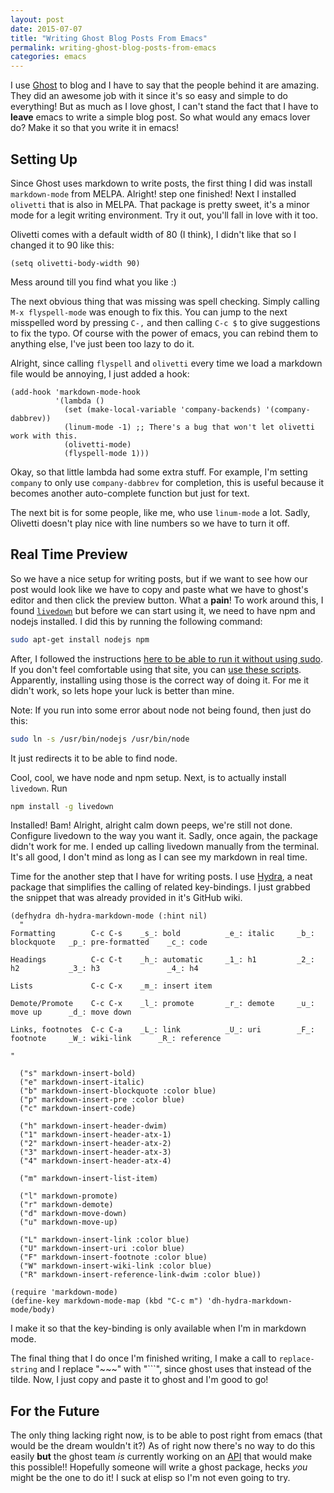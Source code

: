 ```yaml
---
layout: post
date: 2015-07-07
title: "Writing Ghost Blog Posts From Emacs"
permalink: writing-ghost-blog-posts-from-emacs
categories: emacs
---
```


I use [Ghost](https://ghost.org/) to blog and I have to say that the people behind it are amazing. They did an awesome job with it since it's so easy and simple to do everything! But as much as I love ghost, I can't stand the fact that I have to **leave** emacs to write a simple blog post. So what would any emacs lover do? Make it so that you write it in emacs!

## Setting Up ##

Since Ghost uses markdown to write posts, the first thing I did was install `markdown-mode` from MELPA. Alright! step one finished! Next I installed
`olivetti` that is also in MELPA. That package is pretty sweet, it's a minor mode for a legit writing environment. Try it out, you'll fall in love with it too.

Olivetti comes with a default width of 80 (I think), I didn't like that so I changed it to 90 like this:

```common-lisp
(setq olivetti-body-width 90)
```

Mess around till you find what you like :)

The next obvious thing that was missing was spell checking. Simply calling `M-x flyspell-mode` was enough to fix this. You can jump to the next misspelled word by pressing `C-,` and then calling `C-c $` to give suggestions to fix the typo. Of course with the power of emacs, you can rebind them to anything else, I've just been too lazy to do it.

Alright, since calling `flyspell` and `olivetti` every time we load a markdown file would be annoying, I just added a hook:

```common-lisp
(add-hook 'markdown-mode-hook
          '(lambda ()
            (set (make-local-variable 'company-backends) '(company-dabbrev))
            (linum-mode -1) ;; There's a bug that won't let olivetti work with this.
            (olivetti-mode)
            (flyspell-mode 1)))
```

Okay, so that little lambda had some extra stuff. For example, I'm setting `company` to only use `company-dabbrev` for completion, this is useful because it becomes another auto-complete function but just for text.

The next bit is for some people, like me, who use `linum-mode` a lot. Sadly, Olivetti doesn't play nice with line numbers so we have to turn it off.

## Real Time Preview ##

So we have a nice setup for writing posts, but if we want to see how our post would look like we have to copy and paste what we have to ghost's editor and then click the preview button. What a **pain**! To work around this, I found [`livedown`](https://github.com/shime/emacs-livedown) but before we can start using it, we need to have npm and nodejs installed. I did this by running the following command:

```bash
sudo apt-get install nodejs npm
```

After, I followed the instructions [here to be able to run it without using sudo](http://competa.com/blog/2014/12/how-to-run-npm-without-sudo/). If you don't feel comfortable using that site, you can [use these scripts](https://gist.github.com/isaacs/579814). Apparently, installing using those is the correct way of doing it. For me it didn't work, so lets hope your luck is better than mine.

Note: If you run into some error about node not being found, then just do this:

```bash
sudo ln -s /usr/bin/nodejs /usr/bin/node
```

It just redirects it to be able to find node.

Cool, cool, we have node and npm setup. Next, is to actually install `livedown`. Run

```bash
npm install -g livedown
```

Installed! Bam! Alright, alright calm down peeps, we're still not done. Configure livedown to the way you want it. Sadly, once again, the package didn't work for me. I ended up calling livedown manually from the terminal. It's all good, I don't mind as long as I can see my markdown in real time.

Time for the another step that I have for writing posts. I use [Hydra](https://github.com/abo-abo/hydra/), a neat package that simplifies the calling of related key-bindings. I just grabbed the snippet that was already provided in it's GitHub wiki.

```common-lisp
(defhydra dh-hydra-markdown-mode (:hint nil)
  "
Formatting        C-c C-s    _s_: bold          _e_: italic     _b_: blockquote   _p_: pre-formatted    _c_: code

Headings          C-c C-t    _h_: automatic     _1_: h1         _2_: h2           _3_: h3               _4_: h4

Lists             C-c C-x    _m_: insert item

Demote/Promote    C-c C-x    _l_: promote       _r_: demote     _u_: move up      _d_: move down

Links, footnotes  C-c C-a    _L_: link          _U_: uri        _F_: footnote     _W_: wiki-link      _R_: reference

"

  ("s" markdown-insert-bold)
  ("e" markdown-insert-italic)
  ("b" markdown-insert-blockquote :color blue)
  ("p" markdown-insert-pre :color blue)
  ("c" markdown-insert-code)

  ("h" markdown-insert-header-dwim)
  ("1" markdown-insert-header-atx-1)
  ("2" markdown-insert-header-atx-2)
  ("3" markdown-insert-header-atx-3)
  ("4" markdown-insert-header-atx-4)

  ("m" markdown-insert-list-item)

  ("l" markdown-promote)
  ("r" markdown-demote)
  ("d" markdown-move-down)
  ("u" markdown-move-up)

  ("L" markdown-insert-link :color blue)
  ("U" markdown-insert-uri :color blue)
  ("F" markdown-insert-footnote :color blue)
  ("W" markdown-insert-wiki-link :color blue)
  ("R" markdown-insert-reference-link-dwim :color blue))

(require 'markdown-mode)
(define-key markdown-mode-map (kbd "C-c m") 'dh-hydra-markdown-mode/body)
```

I make it so that the key-binding is only available when I'm in markdown mode.

The final thing that I do once I'm finished writing, I make a call to `replace-string` and I replace "~~~" with "```", since ghost uses that instead of the tilde. Now, I just copy and paste it to ghost and I'm good to go!

## For the Future ##
The only thing lacking right now, is to be able to post right from emacs (that would be the dream wouldn't it?) As of right now there's no way to do this easily **but** the ghost team *is* currently working on an [API](http://api.ghost.org/v0.1-alpha/docs) that would make this possible!! Hopefully someone will write a ghost package, hecks *you* might be the one to do it! I suck at elisp so I'm not even going to try.
